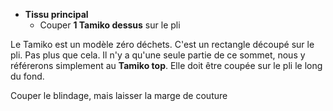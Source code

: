 *   **Tissu principal**
    *   Couper **1 Tamiko dessus** sur le pli

Le Tamiko est un modèle zéro déchets. C'est un rectangle découpé sur le pli. Pas plus que cela. Il n'y a qu'une seule partie de ce sommet, nous y référerons simplement au **Tamiko top**. Elle doit être coupée sur le pli le long du fond.

<Note>

Couper le blindage, mais laisser la marge de couture

</Note>
